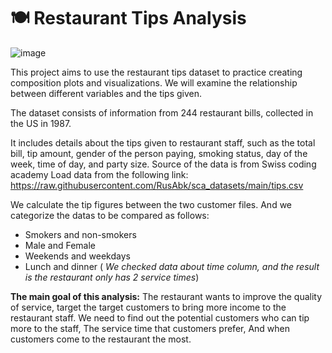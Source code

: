 # **🍽️ Restaurant Tips Analysis**

![image](https://upload.wikimedia.org/wikipedia/commons/thumb/6/62/Barbieri_-_ViaSophia25668.jpg/1024px-Barbieri_-_ViaSophia25668.jpg)

This project aims to use the restaurant tips dataset to practice creating composition plots and visualizations. We will examine the relationship between different variables and the tips given.

The dataset consists of information from 244 restaurant bills, collected in the US in 1987.

It includes details about the tips given to restaurant staff, such as the total bill, tip amount, gender of the person paying, smoking status, day of the week, time of day, and party size.
Source of the data is from Swiss coding academy
Load data from the following link: https://raw.githubusercontent.com/RusAbk/sca_datasets/main/tips.csv

We calculate the tip figures between the two customer files. And we categorize the datas to be compared as follows:
* Smokers and non-smokers
* Male and Female
* Weekends and weekdays
* Lunch and dinner ( *We checked data about time column, and the result is the restaurant only has 2 service times*)

**The main goal of this analysis:**
The restaurant wants to improve the quality of service, target the target customers to bring more income to the restaurant staff.
We need to find out the potential customers who can tip more to the staff, The service time that customers prefer, And when customers come to the restaurant the most.
